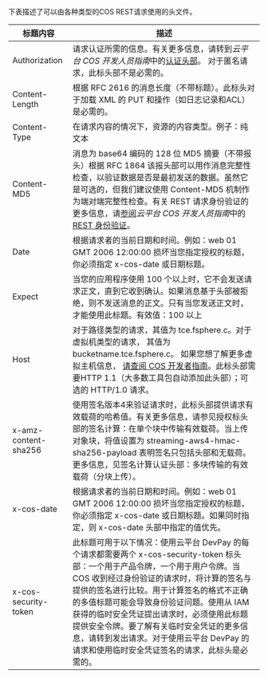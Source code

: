 下表描述了可以由各种类型的COS REST请求使用的头文件。

| 标题内容                 | 描述                                       |
| -------------------- | ---------------------------------------- |
| Authorization        | 请求认证所需的信息。有关更多信息，请转到*云平台 COS 开发人员指南*中的[认证头部]()。 对于匿名请求，此标头部不是必需的。 |
| Content-Length       | 根据 RFC 2616 的消息长度（不带标题）。此标头对于加载 XML 的 PUT 和操作（如日志记录和ACL）是必需的。 |
| Content-Type         | 在请求内容的情况下，资源的内容类型。例子：纯文本                 |
| Content-MD5          | 消息为 base64 编码的 128 位 MD5 摘要（不带报头）根据 RFC 1864 该报头部可以用作消息完整性检查，以验证数据是否是最初发送的数据。虽然它是可选的，但我们建议使用 Content-MD5 机制作为端对端完整性检查。有关 REST 请求身份验证的更多信息，请[参阅]()*云平台 COS 开发人员指南*中的[REST 身份验证]()。 |
| Date                 | 根据请求者的当前日期和时间。例如：web 01 GMT 2006 12:00:00 损坏当您指定授权的标题，你必须指定 x-cos-date 或日期标题。 |
| Expect               | 当您的应用程序使用 100 个以上时，它不会发送请求正文，直到它收到确认。如果消息基于头部被拒绝，则不发送消息的正文。只有当您发送正文时，才能使用此标题。有效值：100 以上 |
| Host                 | 对于路径类型的请求，其值为  tce.fsphere.c。对于虚拟机类型的请求， 其值为 bucketname.tce.fsphere.c。 如果您想了解更多虚拟主机信息， [请查阅 COS 开发者指南]()。此标头部需要HTTP 1.1（大多数工具包自动添加此头部）；可选的 HTTP/1.0 请求。 |
| x-amz-content-sha256 | 使用签名版本4来验证请求时，此标头部提供请求有效载荷的哈希值。有关更多信息，请参见授权标头部的签名计算：在单个块中传输有效载荷。当上传对象块，将值设置为 streaming-aws4-hmac-sha256-payload 表明签名只包括头部和无载荷。更多信息，见签名计算认证头部：多块传输的有效载荷（分块上传）。 |
| x-cos-date           | 根据请求者的当前日期和时间。例如：web 01 GMT 2006 12:00:00 损坏当您指定授权的标题，你必须指定 x-cos-date 或日期标题。如果同时指定，则 x-cos-date 头部中指定的值优先。 |
| x-cos-security-token | 此标题可用于以下情况：使用云平台 DevPay 的每个请求都需要两个 x-cos-security-token 标头部：一个用于产品令牌，一个用于用户令牌。当 COS 收到经过身份验证的请求时，将计算的签名与提供的签名进行比较。用于计算签名的格式不正确的多值标题可能会导致身份验证问题。使用从 IAM 获得的临时安全凭证提出请求时，必须使用此标题提供安全令牌。要了解有关临时安全凭证的更多信息，请转到发出请求。对于使用云平台 DevPay 的请求和使用临时安全凭证签名的请求，此标头是必需的。 |